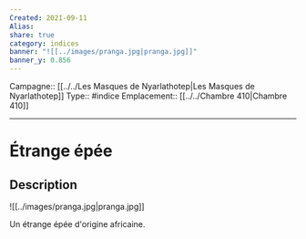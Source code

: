 ```yaml
---
Created: 2021-09-11
Alias:
share: true
category: indices
banner: "![[../images/pranga.jpg|pranga.jpg]]"
banner_y: 0.856
---
```

Campagne:: [[../../Les Masques de Nyarlathotep|Les Masques de Nyarlathotep]]
Type:: #indice 
Emplacement:: [[../../Chambre 410|Chambre 410]]

***
# Étrange épée

## Description

![[../images/pranga.jpg|pranga.jpg]]

Un étrange épée d'origine africaine.
